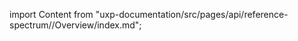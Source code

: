 
import Content from "uxp-documentation/src/pages/api/reference-spectrum//Overview/index.md";

<Content query="product=xd"/>
